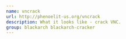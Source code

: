 ```yaml
---
name: vncrack
url: http://phenoelit-us.org/vncrack
description: What it looks like - crack VNC.
group: blackarch blackarch-cracker
---
```

